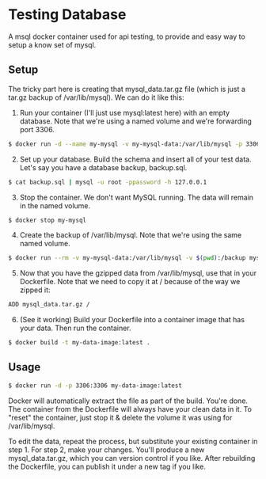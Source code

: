 # Testing Database
A msql docker container used for api testing, to provide and easy way to setup a know set of mysql.

## Setup
The tricky part here is creating that mysql_data.tar.gz file (which is just a tar.gz backup of /var/lib/mysql). We can do it like this:

1. Run your container (I'll just use mysql:latest here) with an empty database. Note that we're using a named volume and we're forwarding port 3306.

```bash
$ docker run -d --name my-mysql -v my-mysql-data:/var/lib/mysql -p 3306:3306 -e MYSQL_ROOT_PASSWORD=password mysql:latest
```

2. Set up your database. Build the schema and insert all of your test data. Let's say you have a database backup, backup.sql.

```bash
$ cat backup.sql | mysql -u root -ppassword -h 127.0.0.1
```

3. Stop the container. We don't want MySQL running. The data will remain in the named volume.
```bash
$ docker stop my-mysql
```

4. Create the backup of /var/lib/mysql. Note that we're using the same named volume.
```bash
$ docker run --rm -v my-mysql-data:/var/lib/mysql -v $(pwd):/backup mysql:latest tar czvf /backup/mysql_data.tar.gz /var/lib/mysql
```
5. Now that you have the gzipped data from /var/lib/mysql, use that in your Dockerfile. Note that we need to copy it at / because of the way we zipped it:
```bash
ADD mysql_data.tar.gz /
```
6. (See it working) Build your Dockerfile into a container image that has your data. Then run the container.

```bash
$ docker build -t my-data-image:latest .
```

## Usage

```bash
$ docker run -d -p 3306:3306 my-data-image:latest
```

Docker will automatically extract the file as part of the build. You're done. The container from the Dockerfile will always have your clean data in it. To "reset" the container, just stop it & delete the volume it was using for /var/lib/mysql.

To edit the data, repeat the process, but substitute your existing container in step 1. For step 2, make your changes. You'll produce a new mysql_data.tar.gz, which you can version control if you like. After rebuilding the Dockerfile, you can publish it under a new tag if you like.
